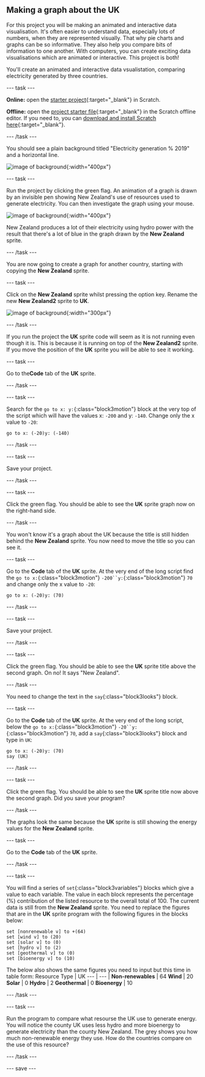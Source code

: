 ## Making a graph about the UK

For this project you will be making an animated and interactive data visualisation. It's often easier to understand data, especially lots of numbers, when they are represented visually. That why pie charts and graphs can be so informative. They also help you compare bits of information to one another. With computers, you can create exciting data visualisations which are animated or interactive. This project is both!

You'll create an animated and interactive data vsualistation, comparing electricity generated by three countries.

--- task ---

**Online:** open the [starter project](http://rpf.io/electricity-generation-on){:target="_blank"} in Scratch.
 
**Offline:** open the [project starter file](http://rpf.io/p/en/serene-scene-go){:target="_blank"} in the Scratch offline editor. If you need to, you can [download and install Scratch here](https://scratch.mit.edu/download){:target="_blank"}.

--- /task ---

You should see a plain background titled "Electricity generation % 2019" and a horizontal line.

![image of background](images/electricity-starter.png){:width="400px"}

--- task ---

Run the project by clicking the green flag. An animation of a graph is drawn by an invisible pen showing New Zealand's use of resources used to generate electricity. You can then investigate the graph using your mouse.

![image of background](images/electricity-starter-green-flag.png){:width="400px"}

New Zealand produces a lot of their electricity using hydro power with the result that there's a lot of blue in the graph drawn by the **New Zealand** sprite.

--- /task ---

You are now going to create a graph for another country, starting with copying the **New Zealand** sprite.  

--- task ---

Click on the **New Zealand** sprite whilst pressing the option key. Rename the new **New Zealand2** sprite to **UK**.

![image of background](images/electricity-copy-sprite.png){:width="300px"}

--- /task ---

If you run the project the **UK** sprite code will seem as it is not running even though it is. This is because it is running on top of the **New Zealand2** sprite. If you move the position of the **UK** sprite you will be able to see it working.

--- task ---

Go to the**Code** tab of the **UK** sprite.

--- /task ---

--- task ---

Search for the `go to x: y:`{:class="block3motion"} block at the very top of the script which will have the values x: `-200` and y: `-140`. Change only the x value to `-20`:

```blocks3
go to x: (-20)y: (-140)
```
--- /task ---

--- task ---

Save your project.

--- /task ---

--- task ---

Click the green flag. You should be able to see the **UK** sprite graph now on the right-hand side.

--- /task ---

You won't know it's a graph about the UK because the title is still hidden behind the **New Zealand** sprite. You now need to move the title so you can see it.

--- task ---

Go to the **Code** tab of the **UK** sprite. At the very end of the long script find the `go to x:`{:class="block3motion"} `-200``y:`{:class="block3motion"} `70` and change only the x value to `-20`:

```blocks3
go to x: (-20)y: (70)
```

--- /task ---

--- task ---

Save your project.

--- /task ---

--- task ---

Click the green flag. You should be able to see the **UK** sprite title above the second graph. On no! It says "New Zealand".

--- /task ---

You need to change the text in the `say`{:class="block3looks"} block.

--- task ---

Go to the **Code** tab of the **UK** sprite. At the very end of the long script, below the `go to x:`{:class="block3motion"} `-20``y:`{:class="block3motion"} `70`, add a `say`{:class="block3looks"} block and type in `UK`:

```blocks3
go to x: (-20)y: (70)
say (UK)
```
--- /task ---

--- task ---

Click the green flag. You should be able to see the **UK** sprite title now above the second graph. Did you save your program?

--- /task ---

The graphs look the same because the **UK** sprite is still showing the energy values for the **New Zealand** sprite.

--- task ---

Go to the **Code** tab of the **UK** sprite. 

--- /task ---

--- task ---

You will find a series of `set`{:class="block3variables"} blocks which give a value to each variable. The value in each block represents the percentage (%) contribution of the listed resource to the overall total of 100. The current data is still from the **New Zealand** sprite. You need to replace the figures that are in the **UK** sprite program with the following figures in the blocks below:

```blocks3
set [nonrenewable v] to +(64)
set [wind v] to (20)
set [solar v] to (0)
set [hydro v] to (2)
set [geothermal v] to (0)
set [bioenergy v] to (10)
```

The below also shows the same figures you need to input but this time in table form:
Resource Type | UK 
--- | --- |
**Non-renewables** | 64 
**Wind** | 20 
**Solar** | 0 
**Hydro** | 2 
**Geothermal** | 0 
**Bioenergy** | 10 

--- /task ---

--- task ---

Run the program to compare what resourse the UK use to generate energy. You will notice the county UK uses less hydro and more bioenergy to generate electricity than the county New Zealand. The grey shows you how much non-renewable energy they use. How do the countries compare on the use of this resource?

--- /task ---

--- save ---
